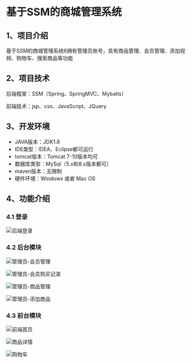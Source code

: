 # 基于SSM的商城管理系统


## 1、项目介绍

基于SSM的商城管理系统6拥有管理员账号，具有商品管理、会员管理、添加视频、购物车、搜索商品等功能


## 2、项目技术

后端框架：SSM（Spring、SpringMVC、Mybatis）

前端技术：jsp、css、JavaScript、JQuery

## 3、开发环境

- JAVA版本：JDK1.8
- IDE类型：IDEA、Eclipse都可运行
- tomcat版本：Tomcat 7-10版本均可
- 数据库类型：MySql（5.x和8.x版本都可） 
- maven版本：无限制
- 硬件环境：Windows 或者 Mac OS


## 4、功能介绍

### 4.1 登录

![后端登录](https://project-images-1256969109.cos.ap-chongqing.myqcloud.com/Typora-Images/202208141702905.jpg)

### 4.2 后台模块

![管理员-会员管理](https://project-images-1256969109.cos.ap-chongqing.myqcloud.com/Typora-Images/202208141702019.jpg)

![管理员-会员购买记录](https://project-images-1256969109.cos.ap-chongqing.myqcloud.com/Typora-Images/202208141703086.jpg)

![管理员-商品管理](https://project-images-1256969109.cos.ap-chongqing.myqcloud.com/Typora-Images/202208141703297.jpg)

![管理员-添加商品](https://project-images-1256969109.cos.ap-chongqing.myqcloud.com/Typora-Images/202208141703613.jpg)

### 4.3 前台模块

![前端首页](https://project-images-1256969109.cos.ap-chongqing.myqcloud.com/Typora-Images/202208141703167.jpg)

![商品详情](https://project-images-1256969109.cos.ap-chongqing.myqcloud.com/Typora-Images/202208141703296.jpg)

![购物车](https://project-images-1256969109.cos.ap-chongqing.myqcloud.com/Typora-Images/202208141703911.jpg)


